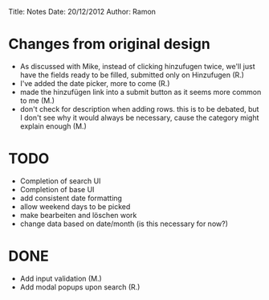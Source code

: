 Title:      Notes
Date:       20/12/2012
Author:		Ramon

# Changes from original design

- As discussed with Mike, instead of clicking hinzufugen twice, we'll just have the fields ready to be filled, submitted only on Hinzufugen (R.)
- I've added the date picker, more to come (R.)
- made the hinzufügen link into a submit button as it seems more common to me (M.)
- don't check for description when adding rows. this is to be debated, but I don't see why it would always be necessary, cause the category might explain enough (M.)

# TODO

- Completion of search UI
- Completion of base UI
- add consistent date formatting
- allow weekend days to be picked
- make bearbeiten and löschen work
- change data based on date/month (is this necessary for now?)

# DONE

- Add input validation (M.)
- Add modal popups upon search (R.)
